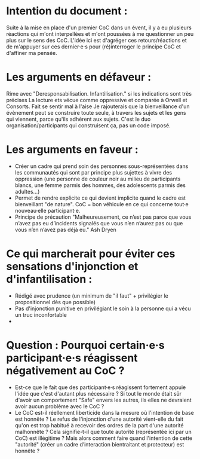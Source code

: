 # Intention du document : 
Suite à la mise en place d'un premier CoC dans un évent, il y a eu plusieurs réactions qui m'ont interpellées et m'ont poussées à me questionner un peu plus sur le sens des CoC. L'idée ici est d'agréger ces retours/réactions et de m'appuyer sur ces dernier·e·s pour (ré)interroger le principe CoC et d'affiner ma pensée.

# Les arguments en défaveur : 
Rime avec "Deresponsabilisation. Infantilisation." si les indications sont très précises
La lecture ets vécue comme oppressive et comparée à Orwell et Consorts. Fait se sentir mal à l'aise
Je rajouterais que la bienveillance d'un évènement peut se construire toute seule, à travers les sujets et les gens qui viennent, parce qu'ils adhèrent aux sujets. C'est le duo organisation/participants qui construisent ça, pas un code imposé.

# Les arguments en faveur :
- Créer un cadre qui prend soin des personnes sous-représentées dans les communautés qui sont par principe plus sujettes à vivre des oppression (une personne de couleur noir au milieu de participants blancs, une femme parmis des hommes, des adolescents parmis des adultes...)
- Permet de rendre explicite ce qui devient implicite quand le cadre est bienveillant "de nature". CoC = bon véhicule en ce qui concerne tout·e nouveau·elle participant·e.
- Principe de précaution "Malheureusement, ce n’est pas parce que vous n’avez pas eu d’incidents signalés que vous n’en n’aurez pas ou que vous n’en n’avez pas déjà eu." Ash Dryen


# Ce qui marcherait pour éviter ces sensations d'injonction et d'infantilisation : 
- Rédigé avec prudence (un minimum de "il faut" + privilégier le propositionnel dès que possible)
- Pas d'injonction punitive en privilégiant le soin à la personne qui a vécu un truc inconfortable
- 


# Question :  Pourquoi certain·e·s participant·e·s réagissent négativement au CoC ? 
- Est-ce que le fait que des participant·e·s réagissent fortement appuie l'idée que c'est d'autant plus nécessaire ? Si tout le monde était sûr d'avoir un comportement "Safe" envers les autres, ils·elles ne devraient avoir aucun problème avec le CoC ? 
- Le CoC est-il réellement liberticide dans la mesure où l'intention de base est honnête ? Le refus de l'injonction d'une autorité vient-elle du fait qu'on est trop habitué à recevoir des ordres de la part d'une autorité malhonnête ? Cela signifie-t-il que toute autorité (représentée ici par un CoC) est illégitime ? Mais alors comment faire quand l'intention de cette "autorité" (créer un cadre d’interaction bientraitant et protecteur) est honnête ? 
